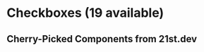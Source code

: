 # Checkboxes (19 available)

## Cherry-Picked Components from 21st.dev

<!-- Add your selected checkbox components here -->

